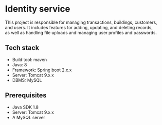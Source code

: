 # Identity service
This project is responsible for managing transactions, buildings, customers, and users. It includes features for adding, updating, and deleting records, as well as handling file uploads and managing user profiles and passwords.

## Tech stack
* Build tool: maven
* Java: 8
* Framework: Spring boot 2.x.x
* Server: Tomcat 9.x.x
* DBMS: MySQL

## Prerequisites
* Java SDK 1.8
* Server: Tomcat 9.x.x
* A MySQL server
